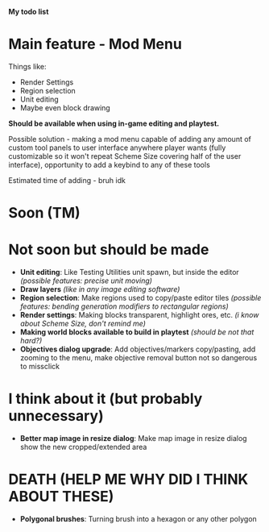 **My todo list**

# Main feature - Mod Menu
Things like:
* Render Settings
* Region selection
* Unit editing
* Maybe even block drawing

**Should be available when using in-game editing and playtest.**

Possible solution - making a mod menu capable of adding any amount of custom tool panels to user interface anywhere player wants (fully customizable so it won't repeat Scheme Size covering half of the user interface), opportunity to add a keybind to any of these tools

Estimated time of adding - bruh idk

# Soon (TM)

# Not soon but should be made
* **Unit editing**: Like Testing Utilities unit spawn, but inside the editor *(possible features: precise unit moving)*
* **Draw layers** *(like in any image editing software)*
* **Region selection**: Make regions used to copy/paste editor tiles *(possible features: bending generation modifiers to rectangular regions)*
* **Render settings**: Making blocks transparent, highlight ores, etc. *(i know about Scheme Size, don't remind me)*
* **Making world blocks available to build in playtest** *(should be not that hard?)*
* **Objectives dialog upgrade**: Add objectives/markers copy/pasting, add zooming to the menu, make objective removal button not so dangerous to missclick

# I think about it (but probably unnecessary)
* **Better map image in resize dialog**: Make map image in resize dialog show the new cropped/extended area

# DEATH (HELP ME WHY DID I THINK ABOUT THESE)
* **Polygonal brushes**: Turning brush into a hexagon or any other polygon
